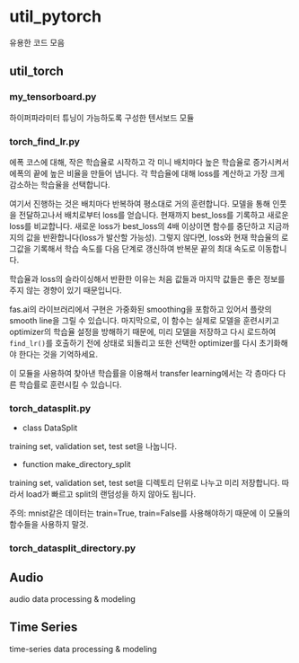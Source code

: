 # util_pytorch
유용한 코드 모음 

## util_torch

### my_tensorboard.py
하이퍼파라미터 튜닝이 가능하도록 구성한 텐서보드 모듈 

### torch_find_lr.py

에폭 코스에 대해, 작은 학습율로 시작하고 각 미니 배치마다 높은 학습율로 증가시켜서 에폭의 끝에 높은 비율을 만들어 냅니다. 
각 학습율에 대해 loss를 계산하고 가장 크게 감소하는 학습율을 선택합니다. 

여기서 진행하는 것은 배치마다 반복하여 평소대로 거의 훈련합니다. 모델을 통해 인풋을 전달하고나서 배치로부터 loss를 얻습니다. 현재까지 best_loss를 기록하고 새로운 loss를 비교합니다. 새로운 loss가 best_loss의 4배 이상이면 함수를 중단하고 지금까지의 값을 반환합니다(loss가 발산할 가능성). 그렇지 않다면, loss와 현재 학습율의 로그값을 기록해서 학습 속도를 다음 단계로 갱신하여 반복문 끝의 최대 속도로 이동합니다. 

학습율과 loss의 슬라이싱해서 반환한 이유는 처음 값들과 마지막 값들은 좋은 정보를 주지 않는 경향이 있기 때문입니다. 

fas.ai의 라이브러리에서 구현은 가중화된 smoothing을 포함하고 있어서 플랏의 smooth line을 그릴 수 있습니다. 마지막으로, 이 함수는 실제로 모델을 훈련시키고 optimizer의 학습율 설정을 방해하기 때문에, 미리 모델을 저장하고 다시 로드하여`find_lr()`를 호출하기 전에 상태로 되돌리고 또한 선택한 optimizer를 다시 초기화해야 한다는 것을 기억하세요.

이 모듈을 사용하여 찾아낸 학습률을 이용해서 transfer learning에서는 각 층마다 다른 학습률로 훈련시킬 수 있습니다. 

### torch_datasplit.py
- class DataSplit

training set, validation set, test set을 나눕니다. 

- function make_directory_split

training set, validation set, test set을 디렉토리 단위로 나누고 미리 저장합니다. 따라서 load가 빠르고 split의 랜덤성을 하지 않아도 됩니다. 

주의: mnist같은 데이터는 train=True, train=False를 사용해야하기 때문에 이 모듈의 함수들을 사용하지 말것.

### torch_datasplit_directory.py



## Audio 

audio data processing & modeling 

## Time Series 

time-series data processing & modeling 
